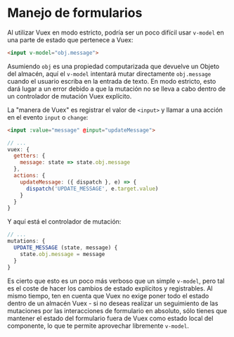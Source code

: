 # Manejo de formularios

Al utilizar Vuex en modo estricto, podría ser un poco difícil usar `v-model` en una parte de estado que pertenece a Vuex:

``` html
<input v-model="obj.message">
```

Asumiendo `obj` es una propiedad computarizada que devuelve un Objeto del almacén, aquí el `v-model` intentará mutar directamente `obj.message` cuando el usuario escriba en la entrada de texto. En modo estricto, esto dará lugar a un error debido a que la mutación no se lleva a cabo dentro de un controlador de mutación Vuex explícito.

La "manera de Vuex" es registrar el valor de `<input>` y llamar a una acción en el evento `input` o `change`:

``` html
<input :value="message" @input="updateMessage">
```
``` js
// ...
vuex: {
  getters: {
    message: state => state.obj.message
  },
  actions: {
    updateMessage: ({ dispatch }, e) => {
      dispatch('UPDATE_MESSAGE', e.target.value)
    }
  }
}
```

Y aquí está el controlador de mutación:

``` js
// ...
mutations: {
  UPDATE_MESSAGE (state, message) {
    state.obj.message = message
  }
}
```

Es cierto que esto es un poco más verboso que un simple `v-model`, pero tal es el coste de hacer los cambios de estado explícitos y registrables. Al mismo tiempo, ten en cuenta que Vuex no exige poner todo el estado dentro de un almacén Vuex - si no deseas realizar un seguimiento de las mutaciones por las interacciones de formulario en absoluto, sólo tienes que mantener el estado del formulario fuera de Vuex como estado local del componente, lo que te permite aprovechar libremente `v-model`.
